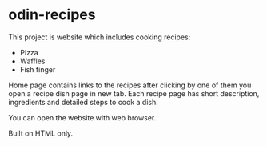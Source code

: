 # odin-recipes

This project is website which includes cooking recipes:
- Pizza  
- Waffles
- Fish finger 

Home page contains links to the recipes after clicking by one of them you open a recipe dish page in new tab.
Each recipe page has short description, ingredients and detailed steps to cook a dish.  

You can open the website with web browser.

Built on HTML only.   